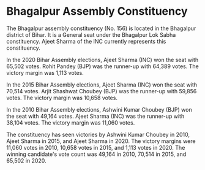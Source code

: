 # Bhagalpur Assembly Constituency

The Bhagalpur assembly constituency (No. 156) is located in the Bhagalpur district of Bihar. It is a General seat under the Bhagalpur Lok Sabha constituency. Ajeet Sharma of the INC currently represents this constituency.

In the 2020 Bihar Assembly elections, Ajeet Sharma (INC) won the seat with 65,502 votes. Rohit Pandey (BJP) was the runner-up with 64,389 votes. The victory margin was 1,113 votes.

In the 2015 Bihar Assembly elections, Ajeet Sharma (INC) won the seat with 70,514 votes. Arjit Shashwat Choubey (BJP) was the runner-up with 59,856 votes. The victory margin was 10,658 votes.

In the 2010 Bihar Assembly elections, Ashwini Kumar Choubey (BJP) won the seat with 49,164 votes. Ajeet Sharma (INC) was the runner-up with 38,104 votes. The victory margin was 11,060 votes.

The constituency has seen victories by Ashwini Kumar Choubey in 2010, Ajeet Sharma in 2015, and Ajeet Sharma in 2020. The victory margins were 11,060 votes in 2010, 10,658 votes in 2015, and 1,113 votes in 2020. The winning candidate's vote count was 49,164 in 2010, 70,514 in 2015, and 65,502 in 2020.
